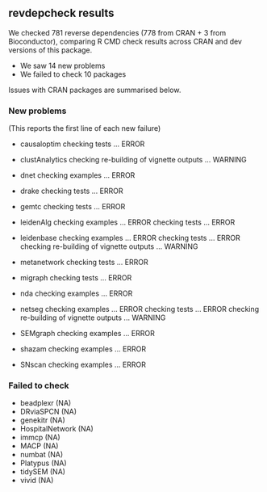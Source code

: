 ## revdepcheck results

We checked 781 reverse dependencies (778 from CRAN + 3 from Bioconductor), comparing R CMD check results across CRAN and dev versions of this package.

 * We saw 14 new problems
 * We failed to check 10 packages

Issues with CRAN packages are summarised below.

### New problems
(This reports the first line of each new failure)

* causaloptim
  checking tests ... ERROR

* clustAnalytics
  checking re-building of vignette outputs ... WARNING

* dnet
  checking examples ... ERROR

* drake
  checking tests ... ERROR

* gemtc
  checking tests ... ERROR

* leidenAlg
  checking examples ... ERROR
  checking tests ... ERROR

* leidenbase
  checking examples ... ERROR
  checking tests ... ERROR
  checking re-building of vignette outputs ... WARNING

* metanetwork
  checking tests ... ERROR

* migraph
  checking tests ... ERROR

* nda
  checking examples ... ERROR

* netseg
  checking examples ... ERROR
  checking tests ... ERROR
  checking re-building of vignette outputs ... WARNING

* SEMgraph
  checking examples ... ERROR

* shazam
  checking examples ... ERROR

* SNscan
  checking examples ... ERROR

### Failed to check

* beadplexr       (NA)
* DRviaSPCN       (NA)
* genekitr        (NA)
* HospitalNetwork (NA)
* immcp           (NA)
* MACP            (NA)
* numbat          (NA)
* Platypus        (NA)
* tidySEM         (NA)
* vivid           (NA)
